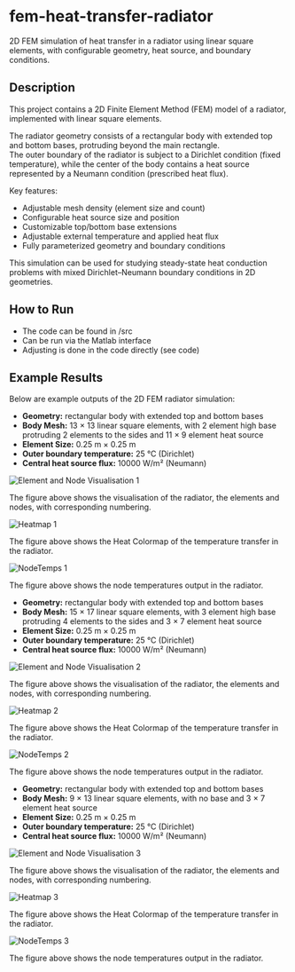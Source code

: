# fem-heat-transfer-radiator
2D FEM simulation of heat transfer in a radiator using linear square elements, with configurable geometry, heat source, and boundary conditions.

## Description
This project contains a 2D Finite Element Method (FEM) model of a radiator, implemented with linear square elements.

The radiator geometry consists of a rectangular body with extended top and bottom bases, protruding beyond the main rectangle.  
The outer boundary of the radiator is subject to a Dirichlet condition (fixed temperature), while the center of the body contains a heat source represented by a Neumann condition (prescribed heat flux).

Key features:
- Adjustable mesh density (element size and count)
- Configurable heat source size and position
- Customizable top/bottom base extensions
- Adjustable external temperature and applied heat flux
- Fully parameterized geometry and boundary conditions

This simulation can be used for studying steady-state heat conduction problems with mixed Dirichlet–Neumann boundary conditions in 2D geometries.

## How to Run

- The code can be found in /src
- Can be run via the Matlab interface
- Adjusting is done in the code directly (see code)


## Example Results

Below are example outputs of the 2D FEM radiator simulation:

- **Geometry:** rectangular body with extended top and bottom bases  
- **Body Mesh:** 13 × 13 linear square elements, with 2 element high base protruding 2 elements to the sides and 11 × 9 element heat source
- **Element Size:** 0.25 m × 0.25 m
- **Outer boundary temperature:** 25 °C (Dirichlet)  
- **Central heat source flux:** 10000 W/m² (Neumann)  

![Element and Node Visualisation 1](images/ElementList_NodeList_Visual_1.png)

The figure above shows the visualisation of the radiator, the elements and nodes, with corresponding numbering.

![Heatmap 1](images/Heat_Colormap_1.png)

The figure above shows the Heat Colormap of the temperature transfer in the radiator.

![NodeTemps 1](images/NodeTemps_1.png)

The figure above shows the node temperatures output in the radiator.

- **Geometry:** rectangular body with extended top and bottom bases  
- **Body Mesh:** 15 × 17 linear square elements, with 3 element high base protruding 4 elements to the sides and 3 × 7 element heat source
- **Element Size:** 0.25 m × 0.25 m
- **Outer boundary temperature:** 25 °C (Dirichlet)  
- **Central heat source flux:** 10000 W/m² (Neumann)  

![Element and Node Visualisation 2](images/ElementList_NodeList_Visual_2.png)

The figure above shows the visualisation of the radiator, the elements and nodes, with corresponding numbering.

![Heatmap 2](images/Heat_Colormap_2.png)

The figure above shows the Heat Colormap of the temperature transfer in the radiator.

![NodeTemps 2](images/NodeTemps_2.png)

The figure above shows the node temperatures output in the radiator.

- **Geometry:** rectangular body with extended top and bottom bases  
- **Body Mesh:** 9 × 13 linear square elements, with no base and 3 × 7 element heat source
- **Element Size:** 0.25 m × 0.25 m
- **Outer boundary temperature:** 25 °C (Dirichlet)  
- **Central heat source flux:** 10000 W/m² (Neumann)  

![Element and Node Visualisation 3](images/ElementList_NodeList_Visual_3.png)

The figure above shows the visualisation of the radiator, the elements and nodes, with corresponding numbering.

![Heatmap 3](images/Heat_Colormap_3.png)

The figure above shows the Heat Colormap of the temperature transfer in the radiator.

![NodeTemps 3](images/NodeTemps_3.png)

The figure above shows the node temperatures output in the radiator.

